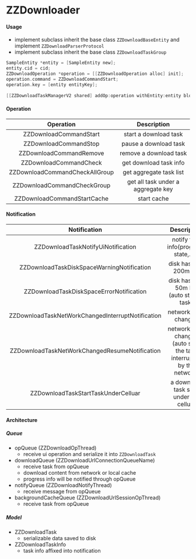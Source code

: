 ZZDownloader
============

#### Usage
* implement subclass inherit the base class `ZZDownloadBaseEntity` and implement `ZZDownloadParserProtocol`
* implement subclass inherit the base class `ZZDownloadTaskGroup`

```objective-c
SampleEntity *entity = [SampleEntity new];
entity.cid = cid;       
ZZDownloadOperation *operation = [[ZZDownloadOperation alloc] init];
operation.command = ZZDownloadCommandStart;
operation.key = [entity entityKey];
        
[[ZZDownloadTaskManagerV2 shared] addOp:operation withEntity:entity block:nil];
```
#### Operation
| Operation              |  Description          |
|:----------------------:|:---------------------:|
| ZZDownloadCommandStart | start a download task |
| ZZDownloadCommandStop | pause a download task |
| ZZDownloadCommandRemove | remove a download task |
| ZZDownloadCommandCheck | get download task info |
| ZZDownloadCommandCheckAllGroup | get aggregate task list |
| ZZDownloadCommandCheckGroup | get all task under a aggregate key |
| ZZDownloadCommandStartCache | start cache |

#### Notification
| Notification           |  Description          |
|:----------------------:|:---------------------:|
| ZZDownloadTaskNotifyUiNotification | notify task info(progress, state,.....) |
| ZZDownloadTaskDiskSpaceWarningNotification | disk has only 200m left |
| ZZDownloadTaskDiskSpaceErrorNotification | disk has only 50m left (auto stop all task) |
| ZZDownloadTaskNetWorkChangedInterruptNotification | network state changed |
| ZZDownloadTaskNetWorkChangedResumeNotification | network state changed (auto start the task interrupted by the network) |
| ZZDownloadTaskStartTaskUnderCelluar | a download task start under the celluar |

#### Architecture
##### Queue
- opQueue (ZZDownloadOpThread)
	* receive ui operation and serialize it into `ZZDownloadTask`
- downloadQueue (ZZDownloadUrlConnectionQueueName)
	* receive task from opQueue
	* download content from network or local cache
	* progress info will be notified through opQueue
- notifyQueue (ZZDownloadNotifyThread)
	* receive message from opQueue
- backgroundCacheQueue (ZZDownloadUrlSessionOpThread)
	* receive task from opQueue

##### Model
- ZZDownloadTask
	* serializable data saved to disk
- ZZDownloadTaskInfo
	* task info affixed into notification